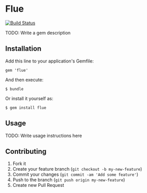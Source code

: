 # Flue

[![Build Status](https://travis-ci.org/sentientmonkey/flue.png)](https://travis-ci.org/sentientmonkey/flue)


TODO: Write a gem description

## Installation

Add this line to your application's Gemfile:

    gem 'flue'

And then execute:

    $ bundle

Or install it yourself as:

    $ gem install flue

## Usage

TODO: Write usage instructions here

## Contributing

1. Fork it
2. Create your feature branch (`git checkout -b my-new-feature`)
3. Commit your changes (`git commit -am 'Add some feature'`)
4. Push to the branch (`git push origin my-new-feature`)
5. Create new Pull Request
